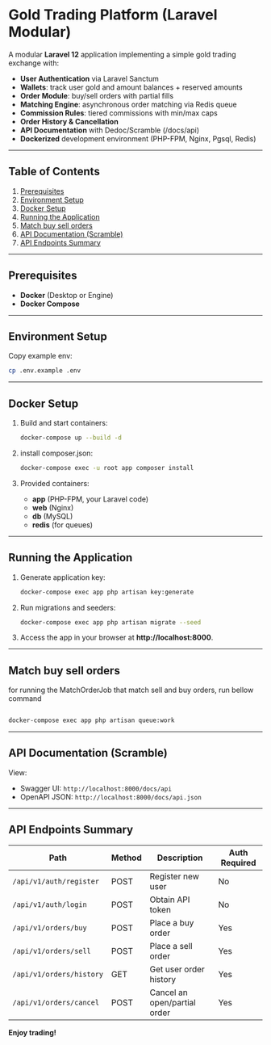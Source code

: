# Gold Trading Platform (Laravel Modular)

A modular **Laravel 12** application implementing a simple gold trading exchange with:
- **User Authentication** via Laravel Sanctum
- **Wallets**: track user gold and amount balances + reserved amounts
- **Order Module**: buy/sell orders with partial fills
- **Matching Engine**: asynchronous order matching via Redis queue
- **Commission Rules**: tiered commissions with min/max caps
- **Order History & Cancellation**
- **API Documentation** with Dedoc/Scramble (/docs/api)
- **Dockerized** development environment (PHP-FPM, Nginx, Pgsql, Redis)

---

## Table of Contents
1. [Prerequisites](#prerequisites)
2. [Environment Setup](#environment-setup)
3. [Docker Setup](#docker-setup)
4. [Running the Application](#running-the-application)
5. [Match buy sell orders](#match-buy-sell-orders)
6. [API Documentation (Scramble)](#api-documentation-scramble)
7. [API Endpoints Summary](#api-endpoints-summary)

---

## Prerequisites
- **Docker** (Desktop or Engine)
- **Docker Compose**

---


## Environment Setup
Copy example env:
   ```bash
   cp .env.example .env
   ```
---

## Docker Setup
1. Build and start containers:
   ```bash
   docker-compose up --build -d
   ```
2. install composer.json:
   ```bash
   docker-compose exec -u root app composer install
   ```   


3. Provided containers:
    - **app** (PHP-FPM, your Laravel code)
    - **web** (Nginx)
    - **db**  (MySQL)
    - **redis** (for queues)

---

## Running the Application
1. Generate application key:
   ```bash
   docker-compose exec app php artisan key:generate
   ```
2. Run migrations and seeders:
   ```bash
   docker-compose exec app php artisan migrate --seed
   ```

3. Access the app in your browser at **http://localhost:8000**.

---
## Match buy sell orders
for running the MatchOrderJob that match sell and buy orders, run bellow command

   ```bash
   
   docker-compose exec app php artisan queue:work
   
   ```
---
## API Documentation (Scramble)
View:
- Swagger UI:  `http://localhost:8000/docs/api`
- OpenAPI JSON: `http://localhost:8000/docs/api.json`
---

## API Endpoints Summary
| Path                         | Method | Description                  | Auth Required |
|------------------------------|--------|------------------------------|---------------|
| `/api/v1/auth/register`      | POST   | Register new user            | No            |
| `/api/v1/auth/login`         | POST   | Obtain API token             | No            |
| `/api/v1/orders/buy`         | POST   | Place a buy order            | Yes           |
| `/api/v1/orders/sell`        | POST   | Place a sell order           | Yes           |
| `/api/v1/orders/history`     | GET    | Get user order history       | Yes           |
| `/api/v1/orders/cancel`      | POST   | Cancel an open/partial order | Yes           |

**Enjoy trading!**
